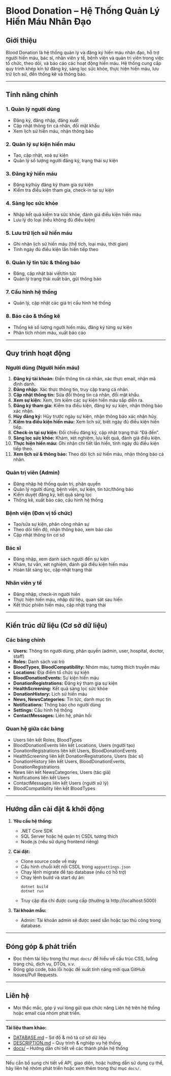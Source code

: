 # Blood Donation – Hệ Thống Quản Lý Hiến Máu Nhân Đạo

## Giới thiệu

Blood Donation là hệ thống quản lý và đăng ký hiến máu nhân đạo, hỗ trợ người hiến máu, bác sĩ, nhân viên y tế, bệnh viện và quản trị viên trong việc tổ chức, theo dõi, và báo cáo các hoạt động hiến máu. Hệ thống cung cấp quy trình khép kín từ đăng ký, sàng lọc sức khỏe, thực hiện hiến máu, lưu trữ lịch sử, đến thống kê và thông báo.

---

## Tính năng chính

### 1. Quản lý người dùng
- Đăng ký, đăng nhập, đăng xuất
- Cập nhật thông tin cá nhân, đổi mật khẩu
- Xem lịch sử hiến máu, nhận thông báo

### 2. Quản lý sự kiện hiến máu
- Tạo, cập nhật, xoá sự kiện
- Quản lý số lượng người đăng ký, trạng thái sự kiện

### 3. Đăng ký hiến máu
- Đăng ký/hủy đăng ký tham gia sự kiện
- Kiểm tra điều kiện tham gia, check-in tại sự kiện

### 4. Sàng lọc sức khỏe
- Nhập kết quả kiểm tra sức khỏe, đánh giá điều kiện hiến máu
- Lưu lý do loại (nếu không đủ điều kiện)

### 5. Lưu trữ lịch sử hiến máu
- Ghi nhận lịch sử hiến máu (thể tích, loại máu, thời gian)
- Tính ngày đủ điều kiện lần hiến tiếp theo

### 6. Quản lý tin tức & thông báo
- Đăng, cập nhật bài viết/tin tức
- Quản lý trạng thái xuất bản, gửi thông báo

### 7. Cấu hình hệ thống
- Quản lý, cập nhật các giá trị cấu hình hệ thống

### 8. Báo cáo & thống kê
- Thống kê số lượng người hiến máu, đăng ký từng sự kiện
- Phân tích nhóm máu, xuất báo cáo

---

## Quy trình hoạt động

### Người dùng (Người hiến máu)
1. **Đăng ký tài khoản:** Điền thông tin cá nhân, xác thực email, nhận mã định danh.
2. **Đăng nhập:** Xác thực thông tin, truy cập trang cá nhân.
3. **Cập nhật thông tin:** Sửa đổi thông tin cá nhân, đổi mật khẩu.
4. **Xem sự kiện:** Xem, tìm kiếm các sự kiện hiến máu sắp diễn ra.
5. **Đăng ký tham gia:** Kiểm tra điều kiện, đăng ký sự kiện, nhận thông báo xác nhận.
6. **Hủy đăng ký:** Hủy trước ngày sự kiện, nhận thông báo xác nhận hủy.
7. **Kiểm tra điều kiện hiến máu:** Xem lịch sử, biết ngày đủ điều kiện hiến tiếp.
8. **Check-in tại sự kiện:** Đối chiếu đăng ký, cập nhật trạng thái “Đã đến”.
9. **Sàng lọc sức khỏe:** Khám, xét nghiệm, lưu kết quả, đánh giá điều kiện.
10. **Thực hiện hiến máu:** Ghi nhận chi tiết lần hiến, tính ngày đủ điều kiện tiếp theo.
11. **Xem lịch sử & thông báo:** Theo dõi lịch sử hiến máu, nhận thông báo cá nhân.

### Quản trị viên (Admin)
- Đăng nhập hệ thống quản trị, phân quyền
- Quản lý người dùng, bệnh viện, sự kiện, tin tức/thông báo
- Kiểm duyệt đăng ký, kết quả sàng lọc
- Thống kê, xuất báo cáo, cấu hình hệ thống

### Bệnh viện (Đơn vị tổ chức)
- Tạo/sửa sự kiện, phân công nhân sự
- Theo dõi tiến độ, nhận thông báo, xem báo cáo
- Cập nhật thông tin cơ sở

### Bác sĩ
- Đăng nhập, xem danh sách người đến sự kiện
- Khám, tư vấn, xét nghiệm, đánh giá điều kiện hiến máu
- Hoàn tất sàng lọc, cập nhật trạng thái

### Nhân viên y tế
- Đăng nhập, check-in người hiến
- Thực hiện hiến máu, nhập dữ liệu, quan sát sau hiến
- Kết thúc phiên hiến máu, cập nhật trạng thái

---

## Kiến trúc dữ liệu (Cơ sở dữ liệu)

### Các bảng chính

- **Users:** Thông tin người dùng, phân quyền (admin, user, hospital, doctor, staff)
- **Roles:** Danh sách vai trò
- **BloodTypes, BloodCompatibility:** Nhóm máu, tương thích truyền máu
- **Locations:** Địa điểm tổ chức sự kiện
- **BloodDonationEvents:** Sự kiện hiến máu
- **DonationRegistrations:** Đăng ký tham gia sự kiện
- **HealthScreening:** Kết quả sàng lọc sức khỏe
- **DonationHistory:** Lịch sử hiến máu
- **News, NewsCategories:** Tin tức, danh mục tin
- **Notifications:** Thông báo cho người dùng
- **Settings:** Cấu hình hệ thống
- **ContactMessages:** Liên hệ, phản hồi

### Quan hệ giữa các bảng
- Users liên kết Roles, BloodTypes
- BloodDonationEvents liên kết Locations, Users (người tạo)
- DonationRegistrations liên kết Users, BloodDonationEvents
- HealthScreening liên kết DonationRegistrations, Users (bác sĩ)
- DonationHistory liên kết Users, BloodDonationEvents, DonationRegistrations
- News liên kết NewsCategories, Users (tác giả)
- Notifications liên kết Users
- ContactMessages liên kết Users (người xử lý)
- BloodCompatibility liên kết BloodTypes

---

## Hướng dẫn cài đặt & khởi động

1. **Yêu cầu hệ thống:**
   - .NET Core SDK
   - SQL Server hoặc hệ quản trị CSDL tương thích
   - Node.js (nếu sử dụng frontend riêng)

2. **Cài đặt:**
   - Clone source code về máy
   - Cấu hình chuỗi kết nối CSDL trong `appsettings.json`
   - Chạy lệnh migrate để tạo database (nếu có hỗ trợ)
   - Chạy lệnh build và start dự án:
     ```
     dotnet build
     dotnet run
     ```
   - Truy cập địa chỉ được cung cấp (thường là http://localhost:5000)

3. **Tài khoản mẫu:**
   - Admin: Tài khoản admin sẽ được seed sẵn hoặc tạo thủ công trong database.

---

## Đóng góp & phát triển

- Đọc thêm tài liệu trong thư mục `docs/` để hiểu về cấu trúc CSS, luồng trang chủ, dịch vụ, DTOs, v.v.
- Đóng góp code, báo lỗi hoặc đề xuất tính năng mới qua GitHub Issues/Pull Requests.

---

## Liên hệ

- Mọi thắc mắc, góp ý vui lòng gửi qua chức năng Liên hệ trên hệ thống hoặc email của nhóm phát triển.

---

**Tài liệu tham khảo:**  
- [DATABASE.md](docs/DATABASE.md) – Sơ đồ & mô tả cơ sở dữ liệu  
- [DESCRIPTION.md](docs/DESCRIPTION.md) – Quy trình & nghiệp vụ hệ thống  
- [docs/](docs/) – Hướng dẫn chi tiết về các thành phần hệ thống

---

Nếu cần bổ sung chi tiết về API, giao diện, hoặc hướng dẫn sử dụng cụ thể, hãy liên hệ nhóm phát triển hoặc xem thêm trong thư mục `docs/`.